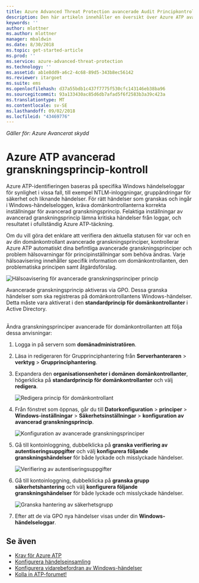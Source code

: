 ```yaml
---
title: Azure Advanced Threat Protection avancerade Audit Principkontrollen | Microsoft Docs
description: Den här artikeln innehåller en översikt över Azure ATP avancerad granskningsprincip kontroll.
keywords: ''
author: mlottner
ms.author: mlottner
manager: mbaldwin
ms.date: 8/30/2018
ms.topic: get-started-article
ms.prod: ''
ms.service: azure-advanced-threat-protection
ms.technology: ''
ms.assetid: ab1e8dd9-a6c2-4c68-89d5-343b8ec56142
ms.reviewer: itargoet
ms.suite: ems
ms.openlocfilehash: d37a55bdb1c437f7775f530cfc143146eb38ba96
ms.sourcegitcommit: 93a133430ac85d6db7afad5f6f2583b3a39c423a
ms.translationtype: MT
ms.contentlocale: sv-SE
ms.lasthandoff: 09/02/2018
ms.locfileid: "43469776"
---
```

*Gäller för: Azure Avancerat skydd*


# <a name="azure-atp-advanced-audit-policy-check"></a>Azure ATP avancerad granskningsprincip-kontroll

Azure ATP-identifieringen baseras på specifika Windows händelseloggar för synlighet i vissa fall, till exempel NTLM-inloggningar, gruppändringar för säkerhet och liknande händelser. För rätt händelser som granskas och ingår i Windows-händelseloggen, kräva domänkontrollanterna korrekta inställningar för avancerad granskningsprincip. Felaktiga inställningar av avancerad granskningsprincip lämna kritiska händelser från loggar, och resultatet i ofullständig Azure ATP-täckning.

Om du vill göra det enklare att verifiera den aktuella statusen för var och en av din domänkontrollant avancerade granskningsprinciper, kontrollerar Azure ATP automatiskt dina befintliga avancerade granskningsprinciper och problem hälsovarningar för principinställningar som behöva ändras. Varje hälsoavisering innehåller specifik information om domänkontrollanten, den problematiska principen samt åtgärdsförslag.

![Hälsoavisering för avancerade granskningsprinciper princip](media/atp-health-alert-audit-policy.png)


Avancerade granskningsprincip aktiveras via GPO. Dessa granska händelser som ska registreras på domänkontrollantens Windows-händelser. Detta måste vara aktiverat i den **standardprincip för domänkontrollanter** i Active Directory.

<br>Ändra granskningsprinciper avancerade för domänkontrollanten att följa dessa anvisningar:

1. Logga in på servern som **domänadministratören**.
2. Läsa in redigeraren för Grupprinciphantering från **Serverhanteraren** > **verktyg** > **Grupprinciphantering**. 
3. Expandera den **organisationsenheter i domänen domänkontrollanter**, högerklicka på **standardprincip för domänkontrollanter** och välj **redigera**. 

    ![Redigera princip för domänkontrollant](media/atp-advanced-audit-policy-check-step-1.png)

4. Från fönstret som öppnas, går du till **Datorkonfiguration** > **principer** > **Windows-inställningar**  >  **Säkerhetsinställningar** > **konfiguration av avancerad granskningsprincip**.

    ![Konfiguration av avancerade granskningsprinciper](media/atp-advanced-audit-policy-check-step-2.png)

5. Gå till kontoinloggning, dubbelklicka på **granska verifiering av autentiseringsuppgifter** och välj **konfigurera följande granskningshändelser** för både lyckade och misslyckade händelser. 

    ![Verifiering av autentiseringsuppgifter](media/atp-advanced-audit-policy-check-step-3.png)

6. Gå till kontoinloggning, dubbelklicka på **granska grupp säkerhetshantering** och välj **konfigurera följande granskningshändelser** för både lyckade och misslyckade händelser.

    ![Granska hantering av säkerhetsgrupp](media/atp-advanced-audit-policy-check-step-4.png)

7. Efter att de via GPO nya händelser visas under din **Windows-händelseloggar**.

## <a name="see-also"></a>Se även
- [Krav för Azure ATP](atp-prerequisites.md)
- [Konfigurera händelseinsamling](configure-event-collection.md)
- [Konfigurera vidarebefordran av Windows-händelser](configure-event-forwarding.md#configuring-windows-event-forwarding)
- [Kolla in ATP-forumet!](https://aka.ms/azureatpcommunity)
